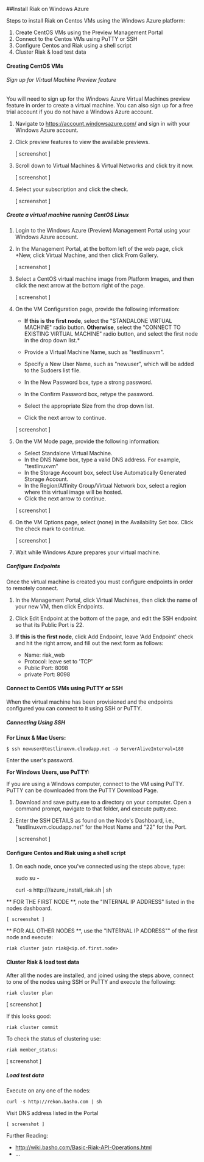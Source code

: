 ##Install Riak on Windows Azure

Steps to install Riak on Centos VMs using the Windows Azure platform:

1. Create CentOS VMs using the Preview Management Portal
2. Connect to the Centos VMs using PuTTY or SSH
3. Configure Centos and Riak using a shell script
4. Cluster Riak & load test data

#### Creating CentOS VMs

###### Sign up for Virtual Machine Preview feature

You will need to sign up for the Windows Azure Virtual Machines preview feature in order to create a virtual machine. You can also sign up for a free trial account if you do not have a Windows Azure account.

1. Navigate to https://account.windowsazure.com/ and sign in with your Windows Azure account.

2. Click preview features to view the available previews.

	[ screenshot ]

3. Scroll down to Virtual Machines & Virtual Networks and click try it now.

	[ screenshot ]

4. Select your subscription and click the check.

	[ screenshot ]

##### Create a virtual machine running CentOS Linux

1. Login to the Windows Azure (Preview) Management Portal using your Windows Azure account.

2. In the Management Portal, at the bottom left of the web page, click +New, click Virtual Machine, and then click From Gallery. 

	[ screenshot ]

3. Select a CentOS virtual machine image from Platform Images, and then click the next arrow at the bottom right of the page. 

	[ screenshot ]

4. On the VM Configuration page, provide the following information:
	- **If this is the first node**, select the "STANDALONE VIRTUAL MACHINE" radio button. **Otherwise**, select the "CONNECT TO EXISTING VIRTUAL MACHINE" radio button, and select the first node in the drop down list.*
	
	- Provide a Virtual Machine Name, such as "testlinuxvm".
	- Specify a New User Name, such as "newuser", which will be added to the Sudoers 	  list file.
	- In the New Password box, type a strong password.
	- In the Confirm Password box, retype the password.
	- Select the appropriate Size from the drop down list.
	- Click the next arrow to continue.

	[ screenshot ]

5. On the VM Mode page, provide the following information:

	- Select Standalone Virtual Machine.
	- In the DNS Name box, type a valid DNS address. For example, "testlinuxvm"
	- In the Storage Account box, select Use Automatically Generated Storage Account.
	- In the Region/Affinity Group/Virtual Network box, select a region where this virtual image will be hosted.
	- Click the next arrow to continue.

	[ screenshot ]

6. On the VM Options page, select (none) in the Availability Set box. Click the check mark to continue. 

	[ screenshot ]

7. Wait while Windows Azure prepares your virtual machine.

##### Configure Endpoints

Once the virtual machine is created you must configure endpoints in order to remotely connect.

1. In the Management Portal, click Virtual Machines, then click the name of your new VM, then click Endpoints.

2. Click Edit Endpoint at the bottom of the page, and edit the SSH endpoint so that its Public Port is 22.

3. **If this is the first node**, click Add Endpoint, leave 'Add Endpoint' check and hit the right arrow, and fill out the next form as follows:
	- Name: riak_web
	- Protocol: leave set to 'TCP'
	- Public Port: 8098
	- private Port: 8098

#### Connect to CentOS VMs using PuTTY or SSH

When the virtual machine has been provisioned and the endpoints configured you can connect to it using SSH or PuTTY.

##### Connecting Using SSH

**For Linux & Mac Users:**

	$ ssh newuser@testlinuxvm.cloudapp.net -o ServerAliveInterval=180
Enter the user's password.

**For Windows Users, use PuTTY:**

If you are using a Windows computer, connect to the VM using PuTTY. PuTTY can be downloaded from the PuTTY Download Page.

1. Download and save putty.exe to a directory on your computer. Open a command prompt, navigate to that folder, and execute putty.exe.

2. Enter the SSH DETAILS as found on the Node's Dashboard, i.e., "testlinuxvm.cloudapp.net" for the Host Name and "22" for the Port. 

	[ screenshot ]

#### Configure Centos and Riak using a shell script

1. On each node, once you've connected using the steps above, type:

	sudo su -

	curl -s http://<location>/azure_install_riak.sh | sh


** FOR THE FIRST NODE **, note the "INTERNAL IP ADDRESS" listed in the nodes dashboard.
	
	[ screenshot ]

** FOR ALL OTHER NODES **, use the "INTERNAL IP ADDRESS"" of the first node and execute:

	riak cluster join riak@<ip.of.first.node>

#### Cluster Riak & load test data

After all the nodes are installed, and joined using the steps above, connect to one of the nodes using SSH or PuTTY and execute the following:

	riak cluster plan
	
[ screenshot ]

If this looks good:

	riak cluster commit

To check the status of clustering use:

	riak member_status:

[ screenshot ]

##### Load test data

Execute on any one of the nodes:

	curl -s http://rekon.basho.com | sh
	
Visit DNS address listed in the Portal

	[ screenshot ]

Further Reading:

- http://wiki.basho.com/Basic-Riak-API-Operations.html
- ...